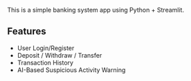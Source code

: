 This is a simple banking system app using Python + Streamlit.

## Features
- User Login/Register
- Deposit / Withdraw / Transfer
- Transaction History
- AI-Based Suspicious Activity Warning
